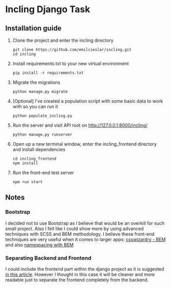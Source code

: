 # Incling Django Task

## Installation guide

1. Clone the project and enter the incling directory

    ```
    git clone https://github.com/emilcieslar/incling.git
    cd incling
    ```

2. Install requirements.txt to your new virtual environment

    `pip install -r requirements.txt`

3. Migrate the migrations

    `python manage.py migrate`

4. [Optional] I've created a population script with some basic data to work with so you can run it

    `python populate_incling.py`

5. Run the server and visit API root on http://127.0.0.1:8000/incling/

    `python manage.py runserver`

6. Open up a new terminal window, enter the incling_frontend directory and install dependencies

    ```
    cd incling_frontend
    npm install
    ```

7. Run the front-end test server

    `npm run start`


## Notes

### Bootstrap
I decided not to use Bootstrap as I believe that would be an overkill for such small project. Also I felt like I could show more by using advanced techniques with SCSS and BEM methodology. I believe these front-end techniques are very useful when it comes to larger apps: [csswizardry - BEM](http://csswizardry.com/2013/01/mindbemding-getting-your-head-round-bem-syntax/) and also [namespacing with BEM](http://csswizardry.com/2015/08/bemit-taking-the-bem-naming-convention-a-step-further/)

### Separating Backend and Frontend
I could include the frontend part within the django project as it is suggested [in this article](http://blog.kevinastone.com/getting-started-with-django-rest-framework-and-angularjs.html). However I thought in this case it will be cleaner and more readable just to separate the frontend completely from the backend.
